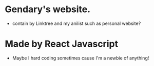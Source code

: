 # Gendary's website.
- contain by Linktree and my anilist such as personal website?

# Made by React Javascript
- Maybe I hard coding sometimes cause I'm a newbie of anything!
